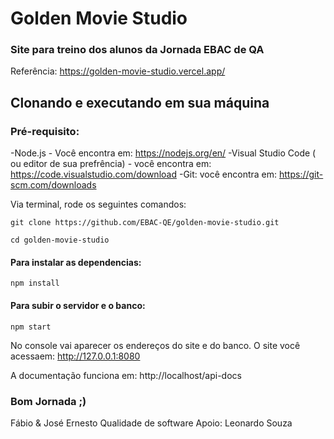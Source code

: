 # Golden Movie Studio
### Site para treino dos alunos da Jornada EBAC de QA 

Referência: https://golden-movie-studio.vercel.app/

## Clonando e executando em sua máquina

### Pré-requisito:

-Node.js - Você encontra em: https://nodejs.org/en/
-Visual Studio Code ( ou editor de sua prefrência) - você encontra em: https://code.visualstudio.com/download
-Git: você encontra em: https://git-scm.com/downloads

Via terminal, rode os seguintes comandos:
```  
git clone https://github.com/EBAC-QE/golden-movie-studio.git
```
```
cd golden-movie-studio
```

#### Para instalar as dependencias:
```
npm install 
```

#### Para subir o servidor e o banco:
```
npm start
```

No console vai aparecer os endereços do site e do banco. 
O site você acessaem: http://127.0.0.1:8080

A documentação funciona em: http://localhost/api-docs


### Bom Jornada ;) 
Fábio & José Ernesto
Qualidade de software
Apoio: Leonardo Souza